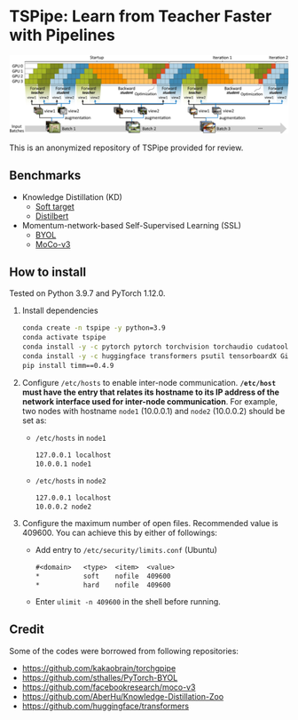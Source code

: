 # TSPipe: Learn from Teacher Faster with Pipelines

![TSPipe Overview](./image/tspipe.svg)

This is an anonymized repository of TSPipe provided for review.

## Benchmarks
- Knowledge Distillation (KD)
    - [Soft target](./benchmarks/soft_target)
    - [Distilbert](./benchmarks/distilbert)
- Momentum-network-based Self-Supervised Learning (SSL)
    - [BYOL](./benchmarks/byol)
    - [MoCo-v3](./benchmarks/moco-v3)


## How to install
Tested on Python 3.9.7 and PyTorch 1.12.0.

1. Install dependencies

    ```bash
    conda create -n tspipe -y python=3.9
    conda activate tspipe
    conda install -y -c pytorch pytorch torchvision torchaudio cudatoolkit=11.3 tqdm tensorboard
    conda install -y -c huggingface transformers psutil tensorboardX GitPython
    pip install timm==0.4.9
    ```

2. Configure `/etc/hosts` to enable inter-node communication. **`/etc/host` must have the entry that relates its hostname to its IP address of the network interface used for inter-node communication**.
For example, two nodes with hostname `node1` (10.0.0.1) and `node2` (10.0.0.2) should be set as:
    - `/etc/hosts` in `node1`
        ```
        127.0.0.1 localhost
        10.0.0.1 node1
        ```
    - `/etc/hosts` in `node2`
        ```
        127.0.0.1 localhost
        10.0.0.2 node2
        ```
        

3. Configure the maximum number of open files. Recommended value is 409600. You can achieve this by either of followings:
    - Add entry to `/etc/security/limits.conf` (Ubuntu)
        ```
        #<domain>   <type>  <item>  <value>
        *           soft    nofile  409600
        *           hard    nofile  409600
        ```

    -  Enter `ulimit -n 409600` in the shell before running.

## Credit
Some of the codes were borrowed from following repositories:
- https://github.com/kakaobrain/torchgpipe
- https://github.com/sthalles/PyTorch-BYOL
- https://github.com/facebookresearch/moco-v3
- https://github.com/AberHu/Knowledge-Distillation-Zoo
- https://github.com/huggingface/transformers
